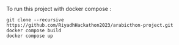 To run this project with docker compose : 

```
git clone --recursive https://github.com/RiyadhHackathon2023/arabicthon-project.git
docker compose build
docker compose up
```
